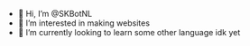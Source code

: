 - 👋 Hi, I’m @SKBotNL
- 👀 I’m interested in making websites
- 🌱 I’m currently looking to learn some other language idk yet

<!---
SKBotNL/SKBotNL is a ✨ special ✨ repository because its `README.md` (this file) appears on your GitHub profile.
You can click the Preview link to take a look at your changes.
--->
